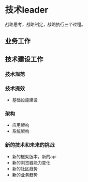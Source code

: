 # 技术leader
 战略思考，战略制定，战略执行三个过程。

## 业务工作


## 技术建设工作

### 技术规范

### 技术提效
* 基础设施建设

### 架构
* 应用架构
* 系统架构

### 新的技术和未来的挑战
* 新的框架版本，新的api
* 新的浏览器能力变化
* 新的社区趋势
* 新的业务趋势
